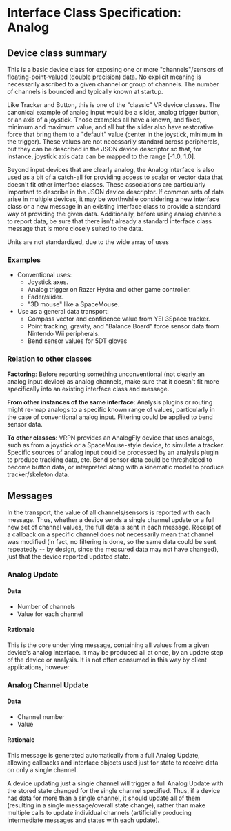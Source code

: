 # Interface Class Specification: Analog

## Device class summary
This is a basic device class for exposing one or more "channels"/sensors of floating-point-valued (double precision) data. No explicit meaning is necessarily ascribed to a given channel or group of channels. The number of channels is bounded and typically known at startup.

Like Tracker and Button, this is one of the "classic" VR device classes. The canonical example of analog input would be a slider, analog trigger button, or an axis of a joystick. Those examples all have a known, and fixed, minimum and maximum value, and all but the slider also have restorative force that bring them to a "default" value (center in the joystick, minimum in the trigger). These values are not necessarily standard across peripherals, but they can be described in the JSON device descriptor so that, for instance, joystick axis data can be mapped to the range [-1.0, 1.0].

Beyond input devices that are clearly analog, the Analog interface is also used as a bit of a catch-all for providing access to scalar or vector data that doesn't fit other interface classes. These associations are particularly important to describe in the JSON device descriptor. If common sets of data arise in multiple devices, it may be worthwhile considering a new interface class or a new message in an existing interface class to provide a standard way of providing the given data. Additionally, before using analog channels to report data, be sure that there isn't already a standard interface class message that is more closely suited to the data.

Units are not standardized, due to the wide array of uses

### Examples
- Conventional uses:
	- Joystick axes.
	- Analog trigger on Razer Hydra and other game controller.
	- Fader/slider.
	- "3D mouse" like a SpaceMouse.
- Use as a general data transport:
	- Compass vector and confidence value from YEI 3Space tracker.
	- Point tracking, gravity, and "Balance Board" force sensor data from Nintendo Wii peripherals.
	- Bend sensor values for 5DT gloves
	

### Relation to other classes
**Factoring**: Before reporting something unconventional (not clearly an analog input device) as analog channels, make sure that it doesn't fit more specifically into an existing interface class and message.

**From other instances of the same interface**: Analysis plugins or routing might re-map analogs to a specific known range of values, particularly in the case of conventional analog input. Filtering could be applied to bend sensor data.

**To other classes**: VRPN provides an AnalogFly device that uses analogs, such as from a joystick or a SpaceMouse-style device, to simulate a tracker. Specific sources of analog input could be processed by an analysis plugin to produce tracking data, etc. Bend sensor data could be thresholded to become button data, or interpreted along with a kinematic model to produce tracker/skeleton data.

## Messages
In the transport, the value of all channels/sensors is reported with each message. Thus, whether a device sends a single channel update or a full new set of channel values, the full data is sent in each message. Receipt of a callback on a specific channel does not necessarily mean that channel was modified (in fact, no filtering is done, so the same data could be sent repeatedly -- by design, since the measured data may not have changed), just that the device reported updated state.

### Analog Update
#### Data
- Number of channels
- Value for each channel

#### Rationale
This is the core underlying message, containing all values from a given device's analog interface. It may be produced all at once, by an update step of the device or analysis. It is not often consumed in this way by client applications, however.

### Analog Channel Update
#### Data
- Channel number
- Value

#### Rationale
This message is generated automatically from a full Analog Update, allowing callbacks and interface objects used just for state to receive data on only a single channel.

A device updating just a single channel will trigger a full Analog Update with the stored state changed for the single channel specified. Thus, if a device has data for more than a single channel, it should update all of them (resulting in a single message/overall state change), rather than make multiple calls to update individual channels (artificially producing intermediate messages and states with each update).
